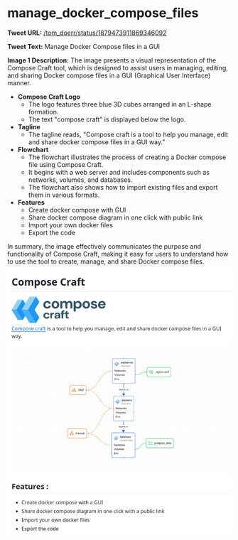 # manage_docker_compose_files

**Tweet URL:** [/tom_doerr/status/1879473911869346092](/tom_doerr/status/1879473911869346092)

**Tweet Text:** Manage Docker Compose files in a GUI

**Image 1 Description:** The image presents a visual representation of the Compose Craft tool, which is designed to assist users in managing, editing, and sharing Docker compose files in a GUI (Graphical User Interface) manner.

*   **Compose Craft Logo**
    *   The logo features three blue 3D cubes arranged in an L-shape formation.
    *   The text "compose craft" is displayed below the logo.
*   **Tagline**
    *   The tagline reads, "Compose craft is a tool to help you manage, edit and share docker compose files in a GUI way."
*   **Flowchart**
    *   The flowchart illustrates the process of creating a Docker compose file using Compose Craft.
    *   It begins with a web server and includes components such as networks, volumes, and databases.
    *   The flowchart also shows how to import existing files and export them in various formats.
*   **Features**
    *   Create docker compose with GUI
    *   Share docker compose diagram in one click with public link
    *   Import your own docker files
    *   Export the code

In summary, the image effectively communicates the purpose and functionality of Compose Craft, making it easy for users to understand how to use the tool to create, manage, and share Docker compose files.
![Image 1](./image_1.jpg)
